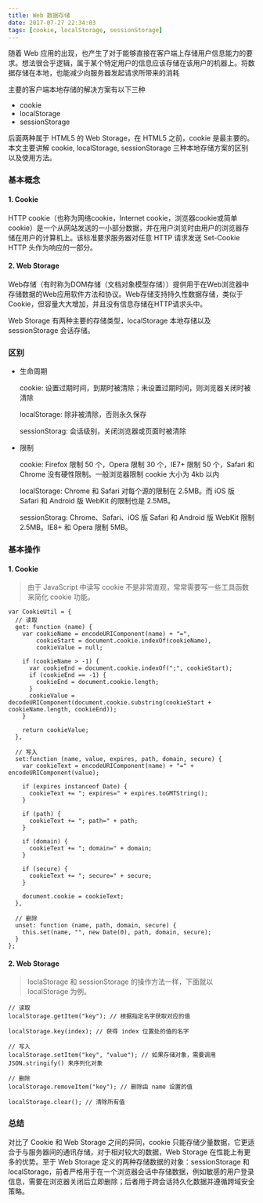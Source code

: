 ```yaml
---
title: Web 数据存储
date: 2017-07-27 22:34:03
tags: [cookie, localStorage, sessionStorage]
---
```


随着 Web 应用的出现，也产生了对于能够直接在客户端上存储用户信息能力的要求。想法很合乎逻辑，属于某个特定用户的信息应该存储在该用户的机器上。将数据存储在本地，也能减少向服务器发起请求所带来的消耗

主要的客户端本地存储的解决方案有以下三种

- cookie
- localStorage
- sessionStorage

后面两种属于 HTML5 的 Web Storage，在 HTML5 之前，cookie 是最主要的。本文主要讲解 cookie, localStorage, sessionStorage 三种本地存储方案的区别以及使用方法。

<!-- more -->

### 基本概念 ###

#### 1. Cookie ####

HTTP cookie（也称为网络cookie，Internet cookie，浏览器cookie或简单cookie）是一个从网站发送的一小部分数据，并在用户浏览时由用户的浏览器存储在用户的计算机上。该标准要求服务器对任意 HTTP 请求发送 Set-Cookie HTTP 头作为响应的一部分。

#### 2. Web Storage ####

Web存储（有时称为DOM存储（文档对象模型存储））提供用于在Web浏览器中存储数据的Web应用软件方法和协议。Web存储支持持久性数据存储，类似于Cookie，但容量大大增加，并且没有信息存储在HTTP请求头中。

Web Storage 有两种主要的存储类型，localStorage 本地存储以及 sessionStorage 会话存储。

### 区别 ###

- 生命周期

  cookie: 设置过期时间，到期时被清除；未设置过期时间，则浏览器关闭时被清除

  localStorage: 除非被清除，否则永久保存

  sessionStorag: 会话级别，关闭浏览器或页面时被清除

- 限制

  cookie: Firefox 限制 50 个，Opera 限制 30 个，IE7+ 限制 50 个，Safari 和 Chrome 没有硬性限制。一般浏览器限制 cookie 大小为 4kb 以内

  localStorage: Chrome 和 Safari 对每个源的限制在 2.5MB。而 iOS 版 Safari 和 Android 版 WebKit 的限制也是 2.5MB。

  sessionStorag: Chrome、Safari、iOS 版 Safari 和 Android 版 WebKit 限制 2.5MB。IE8+ 和 Opera 限制 5MB。

### 基本操作 ###

#### 1. Cookie ####

> 由于 JavaScript 中读写 cookie 不是非常直观，常常需要写一些工具函数来简化 cookie 功能。

```
var CookieUtil = {
  // 读取
  get: function (name) {
    var cookieName = encodeURIComponent(name) + "=",
        cookieStart = document.cookie.indexOf(cookieName),
        cookieValue = null;

    if (cookieName > -1) {
      var cookieEnd = document.cookie.indexOf(";", cookieStart);
      if (cookieEnd == -1) {
        cookieEnd = document.cookie.length;
      }
      cookieValue = decodeURIComponent(document.cookie.substring(cookieStart + cookieName.length, cookieEnd));
    }

    return cookieValue;
  },

  // 写入
  set:function (name, value, expires, path, domain, secure) {
    var cookieText = encodeURIComponent(name) + "=" + encodeURIComponent(value);

    if (expires instanceof Date) {
      cookieText += "; expires=" + expires.toGMTString();
    }

    if (path) {
      cookieText += "; path=" + path;
    }

    if (domain) {
      cookieText += "; domain=" + domain;
    }

    if (secure) {
      cookieText += "; secure=" + secure;
    }

    document.cookie = cookieText;
  },

  // 删除
  unset: function (name, path, domain, secure) {
    this.set(name, "", new Date(0), path, domain, secure);
  }
};
```

#### 2. Web Storage ####

> loclaStorage 和 sessionStorage 的操作方法一样，下面就以 localStorage 为例。

```
// 读取
localStorage.getItem("key"); // 根据指定名字获取对应的值

localStorage.key(index); // 获得 index 位置处的值的名字

// 写入
localStorage.setItem("key", "value"); // 如果存储对象，需要调用 JSON.stringify() 来序列化对象

// 删除
localStorage.removeItem("key"); // 删除由 name 设置的值

localStorage.clear(); // 清除所有值
```

### 总结 ###

对比了 Cookie 和 Web Storage 之间的异同，cookie 只能存储少量数据，它更适合于与服务器间的通讯存储，对于相对较大的数据，Web Storage 在性能上有更多的优势。至于 Web Storage 定义的两种存储数据的对象：sessionStorage 和 localStorage，前者严格用于在一个浏览器会话中存储数据，例如敏感的用户登录信息，需要在浏览器关闭后立即删除；后者用于跨会话持久化数据并遵循跨域安全策略。